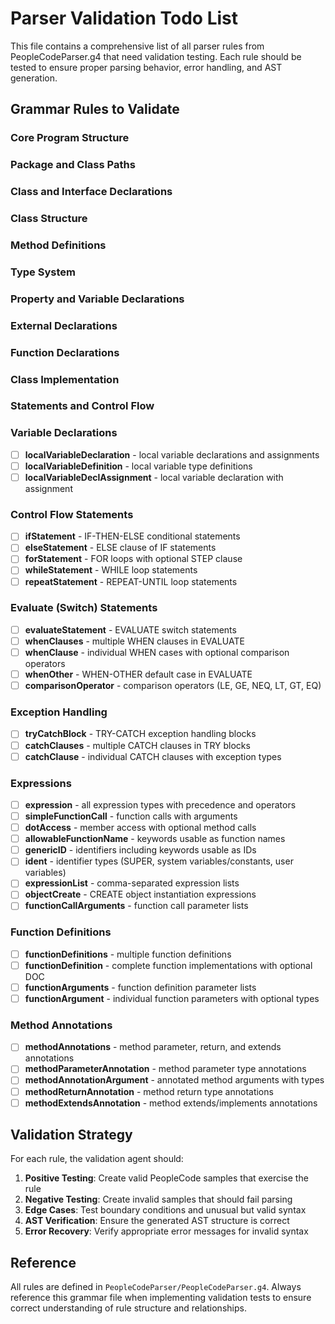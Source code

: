 # Parser Validation Todo List

This file contains a comprehensive list of all parser rules from PeopleCodeParser.g4 that need validation testing. Each rule should be tested to ensure proper parsing behavior, error handling, and AST generation.

## Grammar Rules to Validate

### Core Program Structure


### Package and Class Paths

### Class and Interface Declarations

### Class Structure

### Method Definitions

### Type System

### Property and Variable Declarations

### External Declarations

### Function Declarations

### Class Implementation

### Statements and Control Flow

### Variable Declarations
- [ ] **localVariableDeclaration** - local variable declarations and assignments
- [ ] **localVariableDefinition** - local variable type definitions
- [ ] **localVariableDeclAssignment** - local variable declaration with assignment

### Control Flow Statements
- [ ] **ifStatement** - IF-THEN-ELSE conditional statements
- [ ] **elseStatement** - ELSE clause of IF statements
- [ ] **forStatement** - FOR loops with optional STEP clause
- [ ] **whileStatement** - WHILE loop statements
- [ ] **repeatStatement** - REPEAT-UNTIL loop statements

### Evaluate (Switch) Statements
- [ ] **evaluateStatement** - EVALUATE switch statements
- [ ] **whenClauses** - multiple WHEN clauses in EVALUATE
- [ ] **whenClause** - individual WHEN cases with optional comparison operators
- [ ] **whenOther** - WHEN-OTHER default case in EVALUATE
- [ ] **comparisonOperator** - comparison operators (LE, GE, NEQ, LT, GT, EQ)

### Exception Handling
- [ ] **tryCatchBlock** - TRY-CATCH exception handling blocks
- [ ] **catchClauses** - multiple CATCH clauses in TRY blocks
- [ ] **catchClause** - individual CATCH clauses with exception types

### Expressions
- [ ] **expression** - all expression types with precedence and operators
- [ ] **simpleFunctionCall** - function calls with arguments
- [ ] **dotAccess** - member access with optional method calls
- [ ] **allowableFunctionName** - keywords usable as function names
- [ ] **genericID** - identifiers including keywords usable as IDs
- [ ] **ident** - identifier types (SUPER, system variables/constants, user variables)
- [ ] **expressionList** - comma-separated expression lists
- [ ] **objectCreate** - CREATE object instantiation expressions
- [ ] **functionCallArguments** - function call parameter lists

### Function Definitions
- [ ] **functionDefinitions** - multiple function definitions
- [ ] **functionDefinition** - complete function implementations with optional DOC
- [ ] **functionArguments** - function definition parameter lists
- [ ] **functionArgument** - individual function parameters with optional types

### Method Annotations
- [ ] **methodAnnotations** - method parameter, return, and extends annotations
- [ ] **methodParameterAnnotation** - method parameter type annotations
- [ ] **methodAnnotationArgument** - annotated method arguments with types
- [ ] **methodReturnAnnotation** - method return type annotations
- [ ] **methodExtendsAnnotation** - method extends/implements annotations

## Validation Strategy

For each rule, the validation agent should:

1. **Positive Testing**: Create valid PeopleCode samples that exercise the rule
2. **Negative Testing**: Create invalid samples that should fail parsing
3. **Edge Cases**: Test boundary conditions and unusual but valid syntax
4. **AST Verification**: Ensure the generated AST structure is correct
5. **Error Recovery**: Verify appropriate error messages for invalid syntax

## Reference

All rules are defined in `PeopleCodeParser/PeopleCodeParser.g4`. Always reference this grammar file when implementing validation tests to ensure correct understanding of rule structure and relationships.